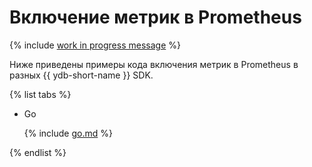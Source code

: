 # Включение метрик в Prometheus

{% include [work in progress message](../../_includes/addition.md) %}

Ниже приведены примеры кода включения метрик в Prometheus в разных {{ ydb-short-name }} SDK.

{% list tabs %}

- Go


  {% include [go.md](prometheus/go.md) %}


{% endlist %}
